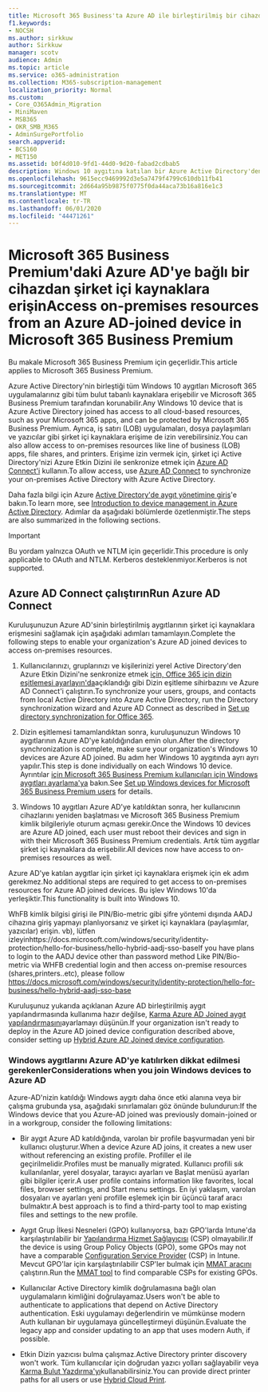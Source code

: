 ```yaml
---
title: Microsoft 365 Business'ta Azure AD ile birleştirilmiş bir cihazdan şirket içi kaynaklara erişin
f1.keywords:
- NOCSH
ms.author: sirkkuw
author: Sirkkuw
manager: scotv
audience: Admin
ms.topic: article
ms.service: o365-administration
ms.collection: M365-subscription-management
localization_priority: Normal
ms.custom:
- Core_O365Admin_Migration
- MiniMaven
- MSB365
- OKR_SMB_M365
- AdminSurgePortfolio
search.appverid:
- BCS160
- MET150
ms.assetid: b0f4d010-9fd1-44d0-9d20-fabad2cdbab5
description: Windows 10 aygıtına katılan bir Azure Active Directory'den iş uygulamaları, dosya paylaşımları ve yazıcılar gibi şirket içi kaynaklara nasıl erişebilirsiniz öğrenin.
ms.openlocfilehash: 9615ecc9469992d3e5a7479f4799c610db11fb41
ms.sourcegitcommit: 2d664a95b9875f0775f0da44aca73b16a816e1c3
ms.translationtype: MT
ms.contentlocale: tr-TR
ms.lasthandoff: 06/01/2020
ms.locfileid: "44471261"
---
```

# <a name="access-on-premises-resources-from-an-azure-ad-joined-device-in-microsoft-365-business-premium"></a><span data-ttu-id="d3642-103">Microsoft 365 Business Premium'daki Azure AD'ye bağlı bir cihazdan şirket içi kaynaklara erişin</span><span class="sxs-lookup"><span data-stu-id="d3642-103">Access on-premises resources from an Azure AD-joined device in Microsoft 365 Business Premium</span></span>

<span data-ttu-id="d3642-104">Bu makale Microsoft 365 Business Premium için geçerlidir.</span><span class="sxs-lookup"><span data-stu-id="d3642-104">This article applies to Microsoft 365 Business Premium.</span></span>

<span data-ttu-id="d3642-105">Azure Active Directory'nin birleştiği tüm Windows 10 aygıtları Microsoft 365 uygulamalarınız gibi tüm bulut tabanlı kaynaklara erişebilir ve Microsoft 365 Business Premium tarafından korunabilir.</span><span class="sxs-lookup"><span data-stu-id="d3642-105">Any Windows 10 device that is Azure Active Directory joined has access to all cloud-based resources, such as your Microsoft 365 apps, and can be protected by Microsoft 365 Business Premium.</span></span> <span data-ttu-id="d3642-106">Ayrıca, iş satırı (LOB) uygulamaları, dosya paylaşımları ve yazıcılar gibi şirket içi kaynaklara erişime de izin verebilirsiniz.</span><span class="sxs-lookup"><span data-stu-id="d3642-106">You can also allow access to on-premises resources like line of business (LOB) apps, file shares, and printers.</span></span> <span data-ttu-id="d3642-107">Erişime izin vermek için, şirket içi Active Directory'nizi Azure Etkin Dizini ile senkronize etmek için [Azure AD Connect'i](https://docs.microsoft.com/azure/active-directory/connect/active-directory-aadconnect) kullanın.</span><span class="sxs-lookup"><span data-stu-id="d3642-107">To allow access, use [Azure AD Connect](https://docs.microsoft.com/azure/active-directory/connect/active-directory-aadconnect) to synchronize your on-premises Active Directory with Azure Active Directory.</span></span> 

<span data-ttu-id="d3642-108">Daha fazla bilgi için Azure [Active Directory'de aygıt yönetimine giriş](https://docs.microsoft.com/azure/active-directory/device-management-introduction)'e bakın.</span><span class="sxs-lookup"><span data-stu-id="d3642-108">To learn more, see [Introduction to device management in Azure Active Directory](https://docs.microsoft.com/azure/active-directory/device-management-introduction).</span></span>
<span data-ttu-id="d3642-109">Adımlar da aşağıdaki bölümlerde özetlenmiştir.</span><span class="sxs-lookup"><span data-stu-id="d3642-109">The steps are also summarized in the following sections.</span></span>

> [!IMPORTANT]
> <span data-ttu-id="d3642-110">Bu yordam yalnızca OAuth ve NTLM için geçerlidir.</span><span class="sxs-lookup"><span data-stu-id="d3642-110">This procedure is only applicable to OAuth and NTLM.</span></span> <span data-ttu-id="d3642-111">Kerberos desteklenmiyor.</span><span class="sxs-lookup"><span data-stu-id="d3642-111">Kerberos is not supported.</span></span>
 
## <a name="run-azure-ad-connect"></a><span data-ttu-id="d3642-112">Azure AD Connect çalıştırın</span><span class="sxs-lookup"><span data-stu-id="d3642-112">Run Azure AD Connect</span></span>

<span data-ttu-id="d3642-113">Kuruluşunuzun Azure AD'sinin birleştirilmiş aygıtlarının şirket içi kaynaklara erişmesini sağlamak için aşağıdaki adımları tamamlayın.</span><span class="sxs-lookup"><span data-stu-id="d3642-113">Complete the following steps to enable your organization's Azure AD joined devices to access on-premises resources.</span></span>
  
1. <span data-ttu-id="d3642-114">Kullanıcılarınızı, gruplarınızı ve kişilerinizi yerel Active Directory'den Azure Etkin Dizini'ne senkronize etmek [için, Office 365 için dizin eşitlemesi ayarlayın'da](https://docs.microsoft.com/office365/enterprise/set-up-directory-synchronization)açıklandığı gibi Dizin eşitleme sihirbazını ve Azure AD Connect'i çalıştırın.</span><span class="sxs-lookup"><span data-stu-id="d3642-114">To synchronize your users, groups, and contacts from local Active Directory into Azure Active Directory, run the Directory synchronization wizard and Azure AD Connect as described in [Set up directory synchronization for Office 365](https://docs.microsoft.com/office365/enterprise/set-up-directory-synchronization).</span></span>
    
2. <span data-ttu-id="d3642-115">Dizin eşitlemesi tamamlandıktan sonra, kuruluşunuzun Windows 10 aygıtlarının Azure AD'ye katıldığından emin olun.</span><span class="sxs-lookup"><span data-stu-id="d3642-115">After the directory synchronization is complete, make sure your organization's Windows 10 devices are Azure AD joined.</span></span> <span data-ttu-id="d3642-116">Bu adım her Windows 10 aygıtında ayrı ayrı yapılır.</span><span class="sxs-lookup"><span data-stu-id="d3642-116">This step is done individually on each Windows 10 device.</span></span> <span data-ttu-id="d3642-117">Ayrıntılar [için Microsoft 365 Business Premium kullanıcıları için Windows aygıtları ayarlama'ya](set-up-windows-devices.md) bakın.</span><span class="sxs-lookup"><span data-stu-id="d3642-117">See [Set up Windows devices for Microsoft 365 Business Premium users](set-up-windows-devices.md) for details.</span></span> 
    
3. <span data-ttu-id="d3642-118">Windows 10 aygıtları Azure AD'ye katıldıktan sonra, her kullanıcının cihazlarını yeniden başlatması ve Microsoft 365 Business Premium kimlik bilgileriyle oturum açması gerekir.</span><span class="sxs-lookup"><span data-stu-id="d3642-118">Once the Windows 10 devices are Azure AD joined, each user must reboot their devices and sign in with their Microsoft 365 Business Premium credentials.</span></span> <span data-ttu-id="d3642-119">Artık tüm aygıtlar şirket içi kaynaklara da erişebilir.</span><span class="sxs-lookup"><span data-stu-id="d3642-119">All devices now have access to on-premises resources as well.</span></span>
    
<span data-ttu-id="d3642-120">Azure AD'ye katılan aygıtlar için şirket içi kaynaklara erişmek için ek adım gerekmez.</span><span class="sxs-lookup"><span data-stu-id="d3642-120">No additional steps are required to get access to on-premises resources for Azure AD joined devices.</span></span> <span data-ttu-id="d3642-121">Bu işlev Windows 10'da yerleşiktir.</span><span class="sxs-lookup"><span data-stu-id="d3642-121">This functionality is built into Windows 10.</span></span> 

<span data-ttu-id="d3642-122">WhFB kimlik bilgisi girişi ile PIN/Bio-metric gibi şifre yöntemi dışında AADJ cihazına giriş yapmayı planlıyorsanız ve şirket içi kaynaklara (paylaşımlar, yazıcılar) erişin. vb), lütfen izleyinhttps://docs.microsoft.com/windows/security/identity-protection/hello-for-business/hello-hybrid-aadj-sso-base</span><span class="sxs-lookup"><span data-stu-id="d3642-122">If you have plans to login to the AADJ device other than password method Like PIN/Bio-metric via WHFB credential login and then access on-premise resources (shares,printers..etc), please follow https://docs.microsoft.com/windows/security/identity-protection/hello-for-business/hello-hybrid-aadj-sso-base</span></span>
  
<span data-ttu-id="d3642-123">Kuruluşunuz yukarıda açıklanan Azure AD birleştirilmiş aygıt yapılandırmasında kullanıma hazır değilse, [Karma Azure AD Joined aygıt yapılandırmasını](manage-windows-devices.md)ayarlamayı düşünün.</span><span class="sxs-lookup"><span data-stu-id="d3642-123">If your organization isn't ready to deploy in the Azure AD joined device configuration described above, consider setting up [Hybrid Azure AD Joined device configuration](manage-windows-devices.md).</span></span>
  
### <a name="considerations-when-you-join-windows-devices-to-azure-ad"></a><span data-ttu-id="d3642-124">Windows aygıtlarını Azure AD'ye katılırken dikkat edilmesi gerekenler</span><span class="sxs-lookup"><span data-stu-id="d3642-124">Considerations when you join Windows devices to Azure AD</span></span>

<span data-ttu-id="d3642-125">Azure-AD'nizin katıldığı Windows aygıtı daha önce etki alanına veya bir çalışma grubunda ysa, aşağıdaki sınırlamaları göz önünde bulundurun:</span><span class="sxs-lookup"><span data-stu-id="d3642-125">If the Windows device that you Azure-AD joined was previously domain-joined or in a workgroup, consider the following limitations:</span></span>
  
- <span data-ttu-id="d3642-126">Bir aygıt Azure AD katıldığında, varolan bir profile başvurmadan yeni bir kullanıcı oluşturur.</span><span class="sxs-lookup"><span data-stu-id="d3642-126">When a device Azure AD joins, it creates a new user without referencing an existing profile.</span></span> <span data-ttu-id="d3642-127">Profiller el ile geçirilmelidir.</span><span class="sxs-lookup"><span data-stu-id="d3642-127">Profiles must be manually migrated.</span></span> <span data-ttu-id="d3642-128">Kullanıcı profili sık kullanılanlar, yerel dosyalar, tarayıcı ayarları ve Başlat menüsü ayarları gibi bilgiler içerir.</span><span class="sxs-lookup"><span data-stu-id="d3642-128">A user profile contains information like favorites, local files, browser settings, and Start menu settings.</span></span> <span data-ttu-id="d3642-129">En iyi yaklaşım, varolan dosyaları ve ayarları yeni profille eşlemek için bir üçüncü taraf aracı bulmaktır.</span><span class="sxs-lookup"><span data-stu-id="d3642-129">A best approach is to find a third-party tool to map existing files and settings to the new profile.</span></span>

- <span data-ttu-id="d3642-130">Aygıt Grup İlkesi Nesneleri (GPO) kullanıyorsa, bazı GPO'larda Intune'da karşılaştırılabilir bir [Yapılandırma Hizmet Sağlayıcısı](https://docs.microsoft.com/windows/configuration/provisioning-packages/how-it-pros-can-use-configuration-service-providers) (CSP) olmayabilir.</span><span class="sxs-lookup"><span data-stu-id="d3642-130">If the device is using Group Policy Objects (GPO), some GPOs may not have a comparable [Configuration Service Provider](https://docs.microsoft.com/windows/configuration/provisioning-packages/how-it-pros-can-use-configuration-service-providers) (CSP) in Intune.</span></span> <span data-ttu-id="d3642-131">Mevcut GPO'lar için karşılaştırılabilir CSP'ler bulmak için [MMAT aracını](https://www.microsoft.com/download/details.aspx?id=45520) çalıştırın.</span><span class="sxs-lookup"><span data-stu-id="d3642-131">Run the [MMAT tool](https://www.microsoft.com/download/details.aspx?id=45520) to find comparable CSPs for existing GPOs.</span></span>

- <span data-ttu-id="d3642-132">Kullanıcılar Active Directory kimlik doğrulamasına bağlı olan uygulamaların kimliğini doğrulayamaz.</span><span class="sxs-lookup"><span data-stu-id="d3642-132">Users won't be able to authenticate to applications that depend on Active Directory authentication.</span></span> <span data-ttu-id="d3642-133">Eski uygulamayı değerlendirin ve mümkünse modern Auth kullanan bir uygulamaya güncelleştirmeyi düşünün.</span><span class="sxs-lookup"><span data-stu-id="d3642-133">Evaluate the legacy app and consider updating to an app that uses modern Auth, if possible.</span></span>

- <span data-ttu-id="d3642-134">Etkin Dizin yazıcısı bulma çalışmaz.</span><span class="sxs-lookup"><span data-stu-id="d3642-134">Active Directory printer discovery won't work.</span></span> <span data-ttu-id="d3642-135">Tüm kullanıcılar için doğrudan yazıcı yolları sağlayabilir veya [Karma Bulut Yazdırma'yı](https://docs.microsoft.com/windows-server/administration/hybrid-cloud-print/hybrid-cloud-print-deploy)kullanabilirsiniz.</span><span class="sxs-lookup"><span data-stu-id="d3642-135">You can provide direct printer paths for all users or use [Hybrid Cloud Print](https://docs.microsoft.com/windows-server/administration/hybrid-cloud-print/hybrid-cloud-print-deploy).</span></span>
